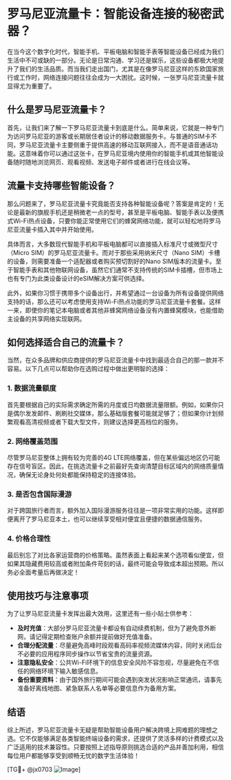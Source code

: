 # 罗马尼亚流量卡：智能设备连接的秘密武器？

在当今这个数字化时代，智能手机、平板电脑和智能手表等智能设备已经成为我们生活中不可或缺的一部分。无论是日常沟通、学习还是娱乐，这些设备都极大地提升了我们的生活品质。而当我们走出国门，尤其是在像罗马尼亚这样的东欧国家旅行或工作时，网络连接问题往往会成为一大困扰。这时候，一张罗马尼亚流量卡就显得尤为重要了。

## 什么是罗马尼亚流量卡？

首先，让我们来了解一下罗马尼亚流量卡到底是什么。简单来说，它就是一种专门为访问罗马尼亚的游客或长期居住者设计的移动数据服务卡。与普通的SIM卡不同，罗马尼亚流量卡主要侧重于提供高速的移动互联网接入，而不是语音通话功能。这意味着你可以通过这张卡，在罗马尼亚境内使用你的智能手机或其他智能设备随时随地浏览网页、观看视频、发送电子邮件或者进行在线会议等。

## 流量卡支持哪些智能设备？

那么问题来了，罗马尼亚流量卡究竟能否支持各种智能设备呢？答案是肯定的！无论是最新的旗舰手机还是稍微老一点的型号，甚至是平板电脑、智能手表以及便携式Wi-Fi热点设备，只要你能正常使用它们的蜂窝网络功能，就可以轻松地将罗马尼亚流量卡插入其中并开始使用。

具体而言，大多数现代智能手机和平板电脑都可以直接插入标准尺寸或微型尺寸（Micro SIM）的罗马尼亚流量卡。而对于那些采用纳米尺寸（Nano SIM）卡槽的设备，则需要准备一个适配器或者购买预切割好的Nano SIM版本的流量卡。至于智能手表和其他物联网设备，虽然它们通常不支持传统的SIM卡插槽，但市场上也有专门为此类设备设计的eSIM解决方案可供选择。

此外，如果你习惯于携带多个设备出行，并希望通过一台设备为所有设备提供网络支持的话，那么还可以考虑使用支持Wi-Fi热点功能的罗马尼亚流量卡套餐。这样一来，即使你的笔记本电脑或者其他非蜂窝网络设备没有内置蜂窝模块，也能借助主设备的共享网络实现联网。

## 如何选择适合自己的流量卡？

当然，在众多品牌和供应商提供的罗马尼亚流量卡中找到最适合自己的那一款并不容易。以下几点可以帮助你在选购过程中做出更明智的选择：

### 1. 数据流量额度
首先要根据自己的实际需求确定所需的月度或日均数据流量限额。例如，如果你只是偶尔发发邮件、刷刷社交媒体，那么基础版套餐可能就足够了；但如果你计划频繁观看高清视频或者下载大型文件，则建议选择更高档位的服务。

### 2. 网络覆盖范围
尽管罗马尼亚整体上拥有较为完善的4G LTE网络覆盖，但在某些偏远地区仍可能存在信号盲区。因此，在挑选流量卡之前最好先查询清楚目标区域内的网络质量情况，确保无论身处何处都能保持稳定的连接体验。

### 3. 是否包含国际漫游
对于跨国旅行者而言，额外加入国际漫游服务往往是一项非常实用的功能。这样即便离开了罗马尼亚本土，也可以继续享受相对便宜且便捷的数据通信服务。

### 4. 价格合理性
最后别忘了对比各家运营商的价格策略。虽然表面上看起来某个选项看似便宜，但如果其隐藏费用较高或者附加条件苛刻的话，最终可能会导致成本超出预期。所以务必全面考量后再做决定！

## 使用技巧与注意事项

为了让罗马尼亚流量卡发挥出最大效用，这里还有一些小贴士供参考：

- **及时充值**：大部分罗马尼亚流量卡都设有自动续费机制，但为了避免意外断网，请记得定期检查账户余额并提前做好充值准备。
- **合理分配流量**：尽量避免高峰时段观看高码率视频流媒体内容，同时关闭后台不必要的应用程序同步操作以节省宝贵的流量资源。
- **注意隐私安全**：公共Wi-Fi环境下的信息安全风险不容忽视，尽量避免在不信任的网络环境下输入敏感信息。
- **备份重要资料**：由于国外旅行期间可能会遇到突发状况影响正常通讯，请事先准备好离线地图、紧急联系人名单等必要信息作为备用方案。

## 结语

综上所述，罗马尼亚流量卡无疑是帮助智能设备用户解决跨境上网难题的理想之选。它不仅能够满足各类智能终端设备的需求，还提供了灵活多样的计费模式以及广泛适用的技术兼容性。只要按照上述指导原则挑选合适的产品并善加利用，相信每位用户都能够享受到顺畅无忧的数字生活体验！

[TG💪+ @jx0703 ![Image](https://github.com/user-attachments/assets/dbca1d08-cadb-493c-b0ec-ad6f7a83f270)]
